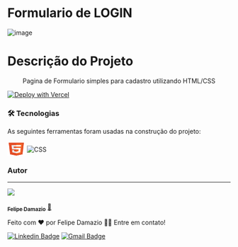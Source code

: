 # Formulario de LOGIN




![image](https://user-images.githubusercontent.com/71530559/190528636-8f9ee959-17c1-4d29-87f6-164a4e98eea3.png)


# Descrição do Projeto
<p align="center">Pagina de Formulario simples para cadastro utilizando HTML/CSS </p>

[![Deploy with Vercel](https://vercel.com/button)](https://felipedamazio.github.io/FORMULARIO-DE-LOGIN)


### 🛠 Tecnologias
As seguintes ferramentas foram usadas na construção do projeto:
<br>
<br>
 <img align="center" alt="HTML" height="30" width="40" src="https://raw.githubusercontent.com/devicons/devicon/master/icons/html5/html5-original.svg">
  <img align="center" alt="CSS" height="30" width="40" src="https://cdn.jsdelivr.net/gh/devicons/devicon/icons/css3/css3-original.svg">


### Autor
---

<a href="https://www.linkedin.com/in/felipe-damazio/">
 <img width="200" src="https://media.licdn.com/dms/image/C4D03AQFVFuMXM17RQA/profile-displayphoto-shrink_800_800/0/1661115634710?e=1682553600&v=beta&t=IfxNGSRzc9S2y2ul6tUO6m0jIkfGssOZOV3bdfjxl4U">
  

 <sub><b>Felipe Damazio</b></sub></a> <a href="https://www.linkedin.com/in/felipe-damazio" target= "_blank" title="">🚀</a>


Feito com ❤️ por Felipe Damazio 👋🏽 Entre em contato!

[![Linkedin Badge](https://img.shields.io/badge/-Felipe-blue?style=flat-square&logo=Linkedin&logoColor=white&link=https://www.linkedin.com/in/felipe-damazio/)](https://www.linkedin.com/in/felipe-damazio/) 
[![Gmail Badge](https://img.shields.io/badge/-lipjb@hotmail.com-c14438?style=flat-square&logo=Gmail&logoColor=white&link=mailto:lipjb@hotmail.com)](mailto:lipjb@hotmail.com)





